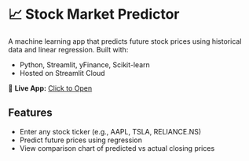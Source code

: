 # 📈 Stock Market Predictor

A machine learning app that predicts future stock prices using historical data and linear regression. Built with:

- Python, Streamlit, yFinance, Scikit-learn
- Hosted on Streamlit Cloud

🔗 **Live App:** [Click to Open](https://stock-market-predictor-gvvbkw6mbph3fgv3hgvelb.streamlit.app/)

## Features
- Enter any stock ticker (e.g., AAPL, TSLA, RELIANCE.NS)
- Predict future prices using regression
- View comparison chart of predicted vs actual closing prices
